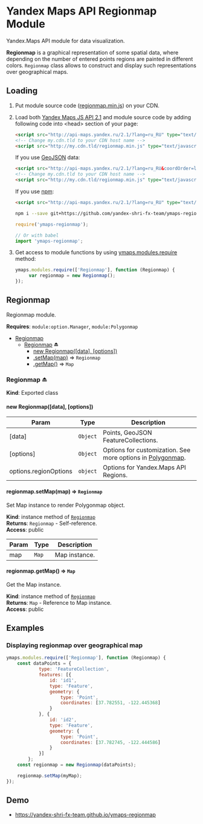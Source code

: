 # Yandex Maps API Regionmap Module

Yandex.Maps API module for data visualization.

**Regionmap** is a graphical representation of some spatial data, where depending on the number of entered points regions are painted in different colors.
`Regionmap` class allows to construct and display such representations over geographical maps.

## Loading

1. Put module source code ([regionmap.min.js](https://github.com/yandex-shri-fx-team/ymaps-regionmap/blob/master/umd/regionmap.min.js)) on your CDN.

2. Load both [Yandex Maps JS API 2.1](http://api.yandex.com/maps/doc/jsapi/) and module source code by adding following code into &lt;head&gt; section of your page:

   ```html
   <script src="http://api-maps.yandex.ru/2.1/?lang=ru_RU" type="text/javascript"></script>
   <!-- Change my.cdn.tld to your CDN host name -->
   <script src="http://my.cdn.tld/regionmap.min.js" type="text/javascript"></script>
   ```

   If you use [GeoJSON](http://geojson.org) data:

   ```html
   <script src="http://api-maps.yandex.ru/2.1/?lang=ru_RU&coordOrder=longlat" type="text/javascript"></script>
   <!-- Change my.cdn.tld to your CDN host name -->
   <script src="http://my.cdn.tld/regionmap.min.js" type="text/javascript"></script>
   ```

   If you use [npm](https://www.npmjs.com):

   ```html
   <script src="http://api-maps.yandex.ru/2.1/?lang=ru_RU" type="text/javascript"></script>
   ```

   ```bash
   npm i --save git+https://github.com/yandex-shri-fx-team/ymaps-regionmap.git
   ```

   ```js
   require('ymaps-regionmap');

   // Or with babel
   import 'ymaps-regionmap';
   ```

3. Get access to module functions by using [ymaps.modules.require](http://api.yandex.ru/maps/doc/jsapi/2.1/ref/reference/modules.require.xml) method:

   ```js
   ymaps.modules.require(['Regionmap'], function (Regionmap) {
        var regionmap = new Regionmap();
   });
   ```

<a name="module_Regionmap"></a>

## Regionmap
Regionmap module.

**Requires**: <code>module:option.Manager</code>, <code>module:Polygonmap</code>  

* [Regionmap](#module_Regionmap)
    * [Regionmap](#exp_module_Regionmap--Regionmap) ⏏
        * [new Regionmap([data], [options])](#new_module_Regionmap--Regionmap_new)
        * [.setMap(map)](#module_Regionmap--Regionmap+setMap) ⇒ <code>Regionmap</code>
        * [.getMap()](#module_Regionmap--Regionmap+getMap) ⇒ <code>Map</code>

<a name="exp_module_Regionmap--Regionmap"></a>

### Regionmap ⏏
**Kind**: Exported class  
<a name="new_module_Regionmap--Regionmap_new"></a>

#### new Regionmap([data], [options])

| Param | Type | Description |
| --- | --- | --- |
| [data] | <code>Object</code> | Points, GeoJSON FeatureCollections. |
| [options] | <code>Object</code> | Options for customization. See more options in [Polygonmap](https://github.com/yandex-shri-fx-team/ymaps-polygonmap#readme). |
| options.regionOptions | <code>object</code> | Options for Yandex.Maps API Regions. |

<a name="module_Regionmap--Regionmap+setMap"></a>

#### regionmap.setMap(map) ⇒ <code>Regionmap</code>
Set Map instance to render Polygonmap object.

**Kind**: instance method of [<code>Regionmap</code>](#exp_module_Regionmap--Regionmap)  
**Returns**: <code>Regionmap</code> - Self-reference.  
**Access**: public  

| Param | Type | Description |
| --- | --- | --- |
| map | <code>Map</code> | Map instance. |

<a name="module_Regionmap--Regionmap+getMap"></a>

#### regionmap.getMap() ⇒ <code>Map</code>
Get the Map instance.

**Kind**: instance method of [<code>Regionmap</code>](#exp_module_Regionmap--Regionmap)  
**Returns**: <code>Map</code> - Reference to Map instance.  
**Access**: public  

## Examples

### Displaying regionmap over geographical map

```js
ymaps.modules.require(['Regionmap'], function (Regionmap) {
    const dataPoints = {
            type: 'FeatureCollection',
            features: [{
                id: 'id1',
                type: 'Feature',
                geometry: {
                    type: 'Point',
                    coordinates: [37.782551, -122.445368]
                }
            }, {
                id: 'id2',
                type: 'Feature',
                geometry: {
                    type: 'Point',
                    coordinates: [37.782745, -122.444586]
                }
            }]
        };
    const regionmap = new Regionmap(dataPoints);

    regionmap.setMap(myMap);
});
```

## Demo

- https://yandex-shri-fx-team.github.io/ymaps-regionmap
